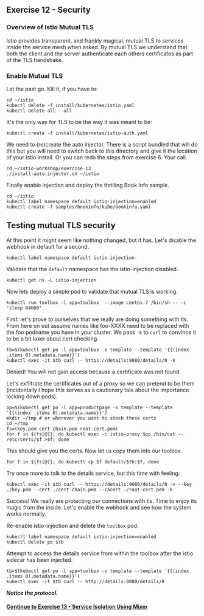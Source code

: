 ## Exercise 12 - Security

### Overview of Istio Mutual TLS

Istio provides transparent, and frankly magical, mutual TLS to services inside the service mesh when asked. By mutual TLS we understand that both the client and the server authenticate each others certificates as part of the TLS handshake.

### Enable Mutual TLS

Let the past go. Kill it, if you have to:
```
cd ~/istio
kubectl delete -f install/kubernetes/istio.yaml
kubectl delete all --all
```

It's the only way for TLS to be the way it was meant to be:

```
kubectl create -f install/kubernetes/istio-auth.yaml
```

We need to (re)create the auto injector. There is a script bundled that will do this but you will need to switch back to _this_ directory and give it the location of your istio install. Or you can redo the steps from exercise 6. Your call.

```
cd ~/istio-workshop/exercise-13
./install-auto-injector.sh ~/istio
```

Finally enable injection and deploy the thrilling Book Info sample.

```
cd ~/istio
kubectl label namespace default istio-injection=enabled
kubectl create -f samples/bookinfo/kube/bookinfo.yaml
```

## Testing mutual TLS security

At this point it might seem like nothing changed, but it has.
Let's disable the webhook in default for a second.

```
kubectl label namespace default istio-injection-
```

Validate that the `default` namespace has the istio-injection disabled.

```
kubectl get ns -L istio-injection
```

Now lets deploy a simple pod to validate that mutual TLS is working.

```
kubectl run toolbox -l app=toolbox  --image centos:7 /bin/sh -- -c 'sleep 84600'
```

First: let's prove to ourselves that we really are doing something with tls. From here on out assume names like foo-XXXX need to be replaced with the foo podname you have in your cluster. We pass `-k` to `curl` to convince it to be a bit laxer about cert checking.

```
tb=$(kubectl get po -l app=toolbox -o template --template '{{(index .items 0).metadata.name}}')
kubectl exec -it $tb curl -- https://details:9080/details/0 -k
```

Denied! You will not gain access because a certificate was not found.

Let's exfiltrate the certificates out of a proxy so we can pretend to be them (incidentally I hope this serves as a cautionary tale about the importance locking down pods).

```
pp=$(kubectl get po -l app=productpage -o template --template '{{(index .items 0).metadata.name}}')
mkdir ~/tmp # or wherever you want to stash these certs
cd ~/tmp
fs=(key.pem cert-chain.pem root-cert.pem)
for f in ${fs[@]}; do kubectl exec -c istio-proxy $pp /bin/cat -- /etc/certs/$f >$f; done
```

This should give you the certs. Now let us copy them into our toolbox.

```
for f in ${fs[@]}; do kubectl cp $f default/$tb:$f; done
```

Try once more to talk to the details service, but this time with feeling:

```
kubectl exec -it $tb curl -- https://details:9080/details/0 -v --key ./key.pem --cert ./cert-chain.pem --cacert ./root-cert.pem -k
```

Success! We really are protecting our connections with tls. Time to enjoy its magic from the inside. Let's enable the webhook and see how the system works normally.

Re-enable istio-injection and delete the `toolbox` pod.
```
kubectl label namespace default istio-injection=enabled
kubectl delete po $tb
```

Attempt to access the details service from within the toolbox after the istio sidecar has been injected.

```
tb=$(kubectl get po -l app=toolbox -o template --template '{{(index .items 0).metadata.name}}')
kubectl exec -it $tb curl -- http://details:9080/details/0
```

**_Notice the protocol._**

#### [Continue to Exercise 13 - Service Isolation Using Mixer](../exercise-13/README.md)
